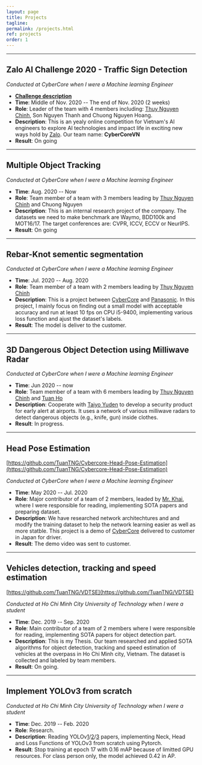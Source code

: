 ```yaml
---
layout: page
title: Projects
tagline: 
permalink: /projects.html
ref: projects
order: 1
---
```


------
## Zalo AI Challenge 2020 - Traffic Sign Detection
*Conducted at CyberCore when I were a Machine learning Engineer*
* [**Challenge description**](https://challenge.zalo.ai/portal/traffic-sign-detection)
* **Time**: Middle of Nov. 2020 -- The end of Nov. 2020 (2 weeks)
* **Role**: Leader of the team with 4 members including: [Thuy Nguyen Chinh](https://thuyngch.github.io/), Son Nguyen Thanh and Chuong Nguyen Hoang.
* **Description**: This is an yealy online competition for Vietnam's AI engineers to explore AI technologies and impact life in exciting new ways hold by [Zalo](https://en.wikipedia.org/wiki/VNG_Corporation). Our team name: **CyberCoreVN**
* **Result**: On going

------
## Multiple Object Tracking
*Conducted at CyberCore when I were a Machine learning Engineer*
* **Time**: Aug. 2020 -- Now
* **Role**: Team member of a team with 3 members leading by [Thuy Nguyen Chinh](https://thuyngch.github.io/) and Chuong Nguyen
* **Description**: This is an internal research project of the company. The datasets we need to make benchmark are Waymo, BDD100k and MOT16/17. The target conferences are: CVPR, ICCV, ECCV or NeurIPS.
* **Result**: On going


------
## Rebar-Knot sementic segmentation
*Conducted at CyberCore when I were a Machine learning Engineer*
* **Time**: Jul. 2020 -- Aug. 2020
* **Role**: Team member of a team with 2 members leading by [Thuy Nguyen Chinh](https://thuyngch.github.io/)
* **Description**: This is a project between [CyberCore](http://cybercore.co.jp/) and [Panasonic](https://panasonic.jp/). In this project, I mainly focus on finding out a small model with acceptable accuracy and run at least 10 fps on CPU i5-9400, implementing various loss function and ajust the dataset's labels.
* **Result**: The model is deliver to the customer.

------
## 3D Dangerous Object Detection using Milliwave Radar
*Conducted at CyberCore when I were a Machine learning Engineer*
* **Time**: Jun 2020 -- now
* **Role**: Team member of a team with 6 members leading by [Thuy Nguyen Chinh](https://thuyngch.github.io/) and [Tuan Ho](https://www.linkedin.com/in/tuan-ho-4bba81174/?originalSubdomain=vn)
* **Description**: Cooperate with [Taiyo Yuden](https://www.yuden.co.jp/eu/) to develop a security product for early alert at airports. It uses a network of various milliwave radars to detect dangerous objects (e.g., knife, gun) inside clothes.
* **Result**: In progress.

------
## Head Pose Estimation
[https://github.com/TuanTNG/Cybercore-Head-Pose-Estimation](https://github.com/TuanTNG/Cybercore-Head-Pose-Estimation)

*Conducted at CyberCore when I were a Machine learning Engineer*
* **Time**: May 2020 -- Jul. 2020
* **Role**: Major contributor of a team of 2 members, leaded by [Mr. Khai](https://www.linkedin.com/in/nqkhai1706/?originalSubdomain=vn), where I were responsible for reading, implementing SOTA papers and preparing dataset.
* **Description**: We have researched network architechtures and and modify the training dataset to help the network learning easier as well as more statble. This project is a demo of [CyberCore](http://cybercore.co.jp/) delivered to customer in Japan for driver.
* **Result**: The demo video was sent to customer.

------
## Vehicles detection, tracking and speed estimation
[https://github.com/TuanTNG/VDTSE](https://github.com/TuanTNG/VDTSE)

*Conducted at Ho Chi Minh City University of Technology when I were a student*
* **Time**: Dec. 2019 -- Sep. 2020
* **Role**: Main contributor of a team of 2 members where I were responsible for reading, implementing SOTA papers for object detection part.
* **Description**: This is my Thesis. Our team researched and applied SOTA algorithms for object detection, tracking and speed estimation of vehicles at the overpass in Ho Chi Minh city, Vietnam. The dataset is collected and labeled by team members. 
* **Result**: On going.

------
## Implement YOLOv3 from scratch
*Conducted at Ho Chi Minh City University of Technology when I were a student*
* **Time**: Dec. 2019 -- Feb. 2020
* **Role**: Research.
* **Description**: Reading YOLOv[1](https://arxiv.org/pdf/1506.02640.pdf)/[2](https://arxiv.org/pdf/1612.08242.pdf)/[3](https://pjreddie.com/media/files/papers/YOLOv3.pdf) papers, implementing Neck, Head and Loss Functions of YOLOv3 from scratch using Pytorch.
* **Result**: Stop training at epoch 17 with 0.16 mAP because of limitted GPU resources. For class person only, the model achieved 0.42 in AP.

